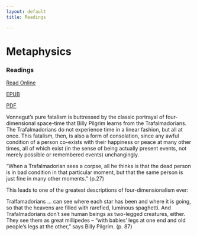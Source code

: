 ```yaml
---
layout: default
title: Readings

---
```


# Metaphysics #

### Readings 

[Read Online](http://www.archive.org/stream/flatlandromanceo00abbouoft#page/6/mode/2up)

[EPUB](\Teaching\Metaphysics\Readings\Flatland.epub)

[PDF](\Teaching\Metaphysics\Readings\Flatland.pdf)



Vonnegut’s pure fatalism is buttressed by the classic portrayal of four-dimensional space-time that Billy Pilgrim learns from the Trafalmadorians.  The Trafalmadorians do not experience time in a linear fashion, but all at once.  This fatalism, then, is also a form of consolation, since any awful condition of a person co-exists with their happiness or peace at many other times, all of which exist (in the sense of being actually present events, not merely possible or remembered events) unchangingly.

“When a Trafalmadorian sees a corpse, all he thinks is that the dead person is in bad condition in that particular moment, but that the same person is just fine in many other moments.” (p.27)

This leads to one of the greatest descriptions of four-dimensionalism ever:

Tralfamadorians … can see where each star has been and where it is going, so that the heavens are filled with rarefied, luminous spaghetti.  And Trafalmadorians don’t see human beings as two-legged creatures, either. They see them as great millipedes – “with babies’ legs at one end and old people’s legs at the other,” says Billy Pilgrim. (p. 87)